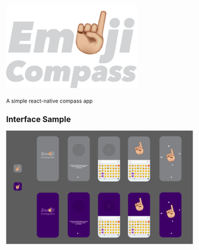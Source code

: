 # <img src='./public/img/logo.png' width='70%'/>
A simple react-native compass app

## Interface Sample
<img src='./public/img/sample.png'/>
